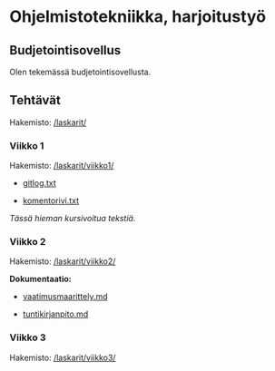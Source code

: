 # Ohjelmistotekniikka, harjoitustyö

## Budjetointisovellus

Olen tekemässä budjetointisovellusta.


## Tehtävät

Hakemisto: [/laskarit/](laskarit/)

### Viikko 1

Hakemisto: [/laskarit/viikko1/](/laskarit/viikko1/)

- [gitlog.txt](/laskarit/viikko1/gitlog.txt)

- [komentorivi.txt](laskarit/viikko1/komentorivi.txt)

_Tässä hieman kursivoitua tekstiä._

### Viikko 2

Hakemisto: [/laskarit/viikko2/](/laskarit/viikko2)

**Dokumentaatio:**

- [vaatimusmaarittely.md](dokumentaatio/vaatimusmaarittely.md)

- [tuntikirjanpito.md](dokumentaatio/tuntikirjanpito.md)

### Viikko 3

Hakemisto: [/laskarit/viikko3/](/laskarit/viikko3/)


